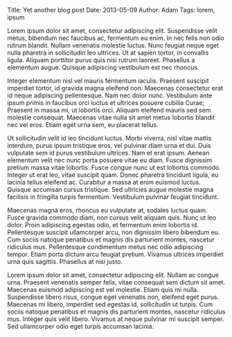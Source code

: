 Title: Yet another blog post
Date: 2013-05-09
Author: Adam
Tags: lorem, ipsum

Lorem ipsum dolor sit amet, consectetur adipiscing elit. Suspendisse velit metus, bibendum nec faucibus ac, fermentum eu enim. In nec felis non odio rutrum blandit. Nullam venenatis molestie luctus. Nunc feugiat neque eget nulla pharetra in sollicitudin leo ultrices. Ut at sapien tortor, in convallis ligula. Aliquam porttitor purus quis nisi rutrum laoreet. Phasellus a elementum augue. Quisque adipiscing vestibulum est nec rhoncus.

Integer elementum nisl vel mauris fermentum iaculis. Praesent suscipit imperdiet tortor, id gravida magna eleifend non. Maecenas consectetur erat id neque adipiscing pellentesque. Nam nec dolor nunc. Vestibulum ante ipsum primis in faucibus orci luctus et ultrices posuere cubilia Curae; Praesent in massa mi, ut lobortis orci. Aliquam eleifend mauris sed sem molestie consequat. Maecenas vitae nulla sit amet metus lobortis blandit nec vel eros. Etiam eget urna sem, eu placerat tellus.

Ut sollicitudin velit id leo tincidunt luctus. Morbi viverra, nisl vitae mattis interdum, purus ipsum tristique eros, vel pulvinar diam urna et dui. Duis vulputate sem id purus vestibulum ultrices. Nam et erat ipsum. Aenean elementum velit nec nunc porta posuere vitae eu diam. Fusce dignissim pretium massa vitae lobortis. Fusce congue nunc ut est lobortis commodo. Integer ut erat leo, vitae suscipit quam. Donec pharetra tincidunt ligula, eu lacinia tellus eleifend ac. Curabitur a massa at enim euismod luctus. Quisque accumsan cursus tristique. Sed ultricies augue molestie magna facilisis in fringilla turpis fermentum. Vestibulum pulvinar feugiat tincidunt.

Maecenas magna eros, rhoncus eu vulputate at, sodales luctus quam. Fusce gravida commodo diam, non cursus velit aliquam quis. Nunc ut leo dolor. Proin adipiscing egestas odio, et fermentum enim lobortis id. Pellentesque suscipit ullamcorper arcu, non dignissim libero bibendum eu. Cum sociis natoque penatibus et magnis dis parturient montes, nascetur ridiculus mus. Pellentesque condimentum metus nec odio adipiscing tempor. Etiam porta dictum arcu feugiat pretium. Vivamus ultrices imperdiet urna quis sagittis. Phasellus at nisi justo.

Lorem ipsum dolor sit amet, consectetur adipiscing elit. Nullam ac congue urna. Praesent venenatis semper felis, vitae consequat sem dictum sit amet. Maecenas euismod adipiscing est vel molestie. Etiam quis mi nulla. Suspendisse libero risus, congue eget venenatis non, eleifend eget purus. Maecenas mi libero, imperdiet sed egestas id, sollicitudin ut turpis. Cum sociis natoque penatibus et magnis dis parturient montes, nascetur ridiculus mus. Integer quis velit libero. Vivamus at neque pulvinar mi suscipit semper. Sed ullamcorper odio eget turpis accumsan lacinia.
